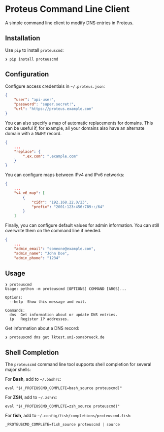 # Proteus Command Line Client

A simple command line client to modify DNS entries in Proteus.

## Installation

Use `pip` to install `proteuscmd`:

```
❯ pip install proteuscmd
```

## Configuration

Configure access credentials in `~/.proteus.json`:
```json
{
	"user": "api-user",
	"password": "super.secret!",
	"url": "https://proteus.example.com"
}
```

You can also specify a map of automatic replacements for domains.
This can be useful if, for example, all your domains also have an alternate domain with a `DNAME` record.
```json
{
	...
	"replace": {
		".ex.com": ".example.com"
	}
}
```

You can configure maps between IPv4 and IPv6 networks:
```json
{
    ...
    "v4_v6_map": [
        {
            "cidr": "192.168.22.0/23",
            "prefix": "2001:123:456:789::/64"
        }
    ]
```

Finally, you can configure default values for admin information.
You can still overwrite them on the command line if needed.
```json
{
    ...
    "admin_email": "someone@example.com",
    "admin_name": "John Doe",
    "admin_phone": "1234"
```


## Usage

```
❯ proteuscmd
Usage: python -m proteuscmd [OPTIONS] COMMAND [ARGS]...

Options:
  --help  Show this message and exit.

Commands:
  dns  Get information about or update DNS entries.
  ip   Register IP addresses.
```

Get information about a DNS record:
```
❯ proteuscmd dns get lktest.uni-osnabrueck.de
```

## Shell Completion

The `proteuscmd` command line tool supports shell completion for several major shells:

For **Bash**, add to `~/.bashrc`:

```
eval "$(_PROTEUSCMD_COMPLETE=bash_source proteuscmd)"
```

For **ZSH**, add to `~/.zshrc`:

```
eval "$(_PROTEUSCMD_COMPLETE=zsh_source proteuscmd)"
```

For **fish**, add to `~/.config/fish/completions/proteuscmd.fish`:

```
_PROTEUSCMD_COMPLETE=fish_source proteuscmd | source
```
